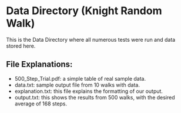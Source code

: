 # Data Directory (Knight Random Walk)

This is the Data Directory where all numerous tests were run and data stored here.

## File Explanations:

- 500_Step_Trial.pdf: a simple table of real sample data.
- data.txt: sample output file from 10 walks with data. 
- explanation.txt: this file explains the formatting of our output.
- output.txt: this shows the results from 500 walks, with the desired average of 168 steps.

